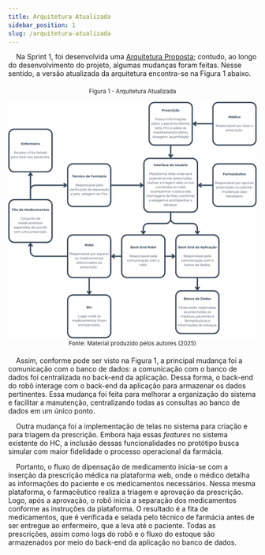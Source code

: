 ```yaml
---
title: Arquitetura Atualizada
sidebar_position: 1
slug: /arquitetura-atualizada
---
```


&nbsp;&nbsp;&nbsp;&nbsp;Na Sprint 1, foi desenvolvida uma [Arquitetura Proposta](/docs/Sprint%201/Arquitetura%20do%20Sistema/Diagrama%20de%20blocos); contudo, ao longo do desenvolvimento do projeto, algumas mudanças foram feitas. Nesse sentido, a versão atualizada da arquitetura encontra-se na Figura 1 abaixo.

<div align="center">
<sub>Figura 1 - Arquitetura Atualizada</sub>

![Adicionar Bin](<../../../static/img/Front-End.png>)
<sup>Fonte: Material produzido pelos autores (2025)</sup>
</div>

&nbsp;&nbsp;&nbsp;&nbsp;Assim, conforme pode ser visto na Figura 1, a principal mudança foi a comunicação com o banco de dados: a comunicação com o banco de dados foi centralizada no back-end da aplicação. Dessa forma, o back-end do robô interage com o back-end da aplicação para armazenar os dados pertinentes. Essa mudança foi feita para melhorar a organização do sistema e facilitar a manutenção, centralizando todas as consultas ao banco de dados em um único ponto.

&nbsp;&nbsp;&nbsp;&nbsp;Outra mudança foi a implementação de telas no sistema para criação e para triagem da prescrição. Embora haja essas *features* no sistema existente do HC, a inclusão dessas funcionalidades no protótipo busca simular com maior fidelidade o processo operacional da farmácia.

&nbsp;&nbsp;&nbsp;&nbsp;Portanto, o fluxo de dipensação de medicamento inicia-se com a inserção da prescrição médica na plataforma web, onde o médico detalha as informações do paciente e os medicamentos necessários. Nessa mesma plataforma, o farmacêutico realiza a triagem e aprovação da prescrição. Logo, após a aprovação, o robô inicia a separação dos medicamentos conforme as instruções da plataforma. O resultado é a fita de medicamentos, que é verificada e selada pelo técnico de farmácia antes de ser entregue ao enfermeiro, que a leva até o paciente. Todas as prescrições, assim como logs do robô e o fluxo do estoque são armazenados por meio do back-end da aplicação no banco de dados.

